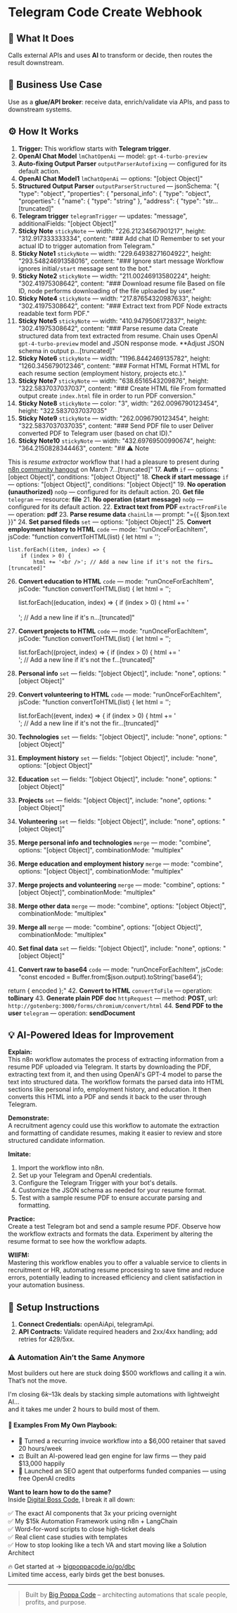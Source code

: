 # Telegram Code Create Webhook
## 🚀 What It Does
Calls external APIs and uses **AI** to transform or decide, then routes the result downstream.

## 💼 Business Use Case
Use as a **glue/API broker**: receive data, enrich/validate via APIs, and pass to downstream systems.

## ⚙️ How It Works
1. **Trigger:** This workflow starts with **Telegram trigger**.
2. **OpenAI Chat Model** `lmChatOpenAi` — model: `gpt-4-turbo-preview`
3. **Auto-fixing Output Parser** `outputParserAutofixing` — configured for its default action.
4. **OpenAI Chat Model1** `lmChatOpenAi` — options: "[object Object]"
5. **Structured Output Parser** `outputParserStructured` — jsonSchema: "{
  "type": "object",
  "properties": {
    "personal_info": {
      "type": "object",
      "properties": {
        "name": { "type": "string" },
        "address": { "type": "str…[truncated]"
6. **Telegram trigger** `telegramTrigger` — updates: "message", additionalFields: "[object Object]"
7. **Sticky Note** `stickyNote` — width: "226.21234567901217", height: "312.917333333334", content: "### Add chat ID
Remember to set your actual ID to trigger automation from Telegram."
8. **Sticky Note1** `stickyNote` — width: "229.64938271604922", height: "293.54824691358016", content: "### Ignore start message
Workflow ignores initial`/start` message sent to the bot."
9. **Sticky Note2** `stickyNote` — width: "211.00246913580224", height: "302.41975308642", content: "### Download resume file
Based on file ID, node performs downloading of the file uploaded by user."
10. **Sticky Note4** `stickyNote` — width: "217.87654320987633", height: "302.41975308642", content: "### Extract text from PDF
Node extracts readable text form PDF."
11. **Sticky Note5** `stickyNote` — width: "410.9479506172837", height: "302.41975308642", content: "### Parse resume data
Create structured data from text extracted from resume. Chain uses OpenAI `gpt-4-turbo-preview` model and JSON response mode. **Adjust JSON schema in output p…[truncated]"
12. **Sticky Note6** `stickyNote` — width: "1196.8442469135782", height: "1260.345679012346", content: "### Format HTML
Format HTML for each resume section (employment history, projects etc.)."
13. **Sticky Note7** `stickyNote` — width: "638.6516543209876", height: "322.5837037037037", content: "### Create HTML file
From formatted output create `index.html` file in order to run PDF conversion."
14. **Sticky Note8** `stickyNote` — color: "3", width: "262.0096790123454", height: "322.5837037037035"
15. **Sticky Note9** `stickyNote` — width: "262.0096790123454", height: "322.5837037037035", content: "### Send PDF file to user
Deliver converted PDF to Telegram user (based on chat ID)."
16. **Sticky Note10** `stickyNote` — width: "432.69769500990674", height: "364.2150828344463", content: "## ⚠️ Note

This is *resume extractor* workflow that I had a pleasure to present during [n8n community hangout](https://youtu.be/eZacuxrhCuo?si=KkJQrgQuvLxj-6FM&t=1701
) on March 7…[truncated]"
17. **Auth** `if` — options: "[object Object]", conditions: "[object Object]"
18. **Check if start message** `if` — options: "[object Object]", conditions: "[object Object]"
19. **No operation (unauthorized)** `noOp` — configured for its default action.
20. **Get file** `telegram` — resource: **file**
21. **No operation (start message)** `noOp` — configured for its default action.
22. **Extract text from PDF** `extractFromFile` — operation: **pdf**
23. **Parse resume data** `chainLlm` — prompt: "={{ $json.text }}"
24. **Set parsed fileds** `set` — options: "[object Object]"
25. **Convert employment history to HTML** `code` — mode: "runOnceForEachItem", jsCode: "function convertToHTML(list) {
    let html = '';

    list.forEach((item, index) => {
        if (index > 0) {
            html += '<br />'; // Add a new line if it's not the firs…[truncated]"
26. **Convert education to HTML** `code` — mode: "runOnceForEachItem", jsCode: "function convertToHTML(list) {
    let html = '';

    list.forEach((education, index) => {
        if (index > 0) {
            html += '<br /><br />'; // Add a new line if it's n…[truncated]"
27. **Convert projects to HTML** `code` — mode: "runOnceForEachItem", jsCode: "function convertToHTML(list) {
    let html = '';

    list.forEach((project, index) => {
        if (index > 0) {
            html += '<br />'; // Add a new line if it's not the f…[truncated]"
28. **Personal info** `set` — fields: "[object Object]", include: "none", options: "[object Object]"
29. **Convert volunteering to HTML** `code` — mode: "runOnceForEachItem", jsCode: "function convertToHTML(list) {
    let html = '';

    list.forEach((event, index) => {
        if (index > 0) {
            html += '<br />'; // Add a new line if it's not the fir…[truncated]"
30. **Technologies** `set` — fields: "[object Object]", include: "none", options: "[object Object]"
31. **Employment history** `set` — fields: "[object Object]", include: "none", options: "[object Object]"
32. **Education** `set` — fields: "[object Object]", include: "none", options: "[object Object]"
33. **Projects** `set` — fields: "[object Object]", include: "none", options: "[object Object]"
34. **Volunteering** `set` — fields: "[object Object]", include: "none", options: "[object Object]"
35. **Merge personal info and technologies** `merge` — mode: "combine", options: "[object Object]", combinationMode: "multiplex"
36. **Merge education and employment history** `merge` — mode: "combine", options: "[object Object]", combinationMode: "multiplex"
37. **Merge projects and volunteering** `merge` — mode: "combine", options: "[object Object]", combinationMode: "multiplex"
38. **Merge other data** `merge` — mode: "combine", options: "[object Object]", combinationMode: "multiplex"
39. **Merge all** `merge` — mode: "combine", options: "[object Object]", combinationMode: "multiplex"
40. **Set final data** `set` — fields: "[object Object]", include: "none", options: "[object Object]"
41. **Convert raw to base64** `code` — mode: "runOnceForEachItem", jsCode: "const encoded = Buffer.from($json.output).toString('base64');

return { encoded };"
42. **Convert to HTML** `convertToFile` — operation: **toBinary**
43. **Generate plain PDF doc** `httpRequest` — method: **POST**, url: `http://gotenberg:3000/forms/chromium/convert/html`
44. **Send PDF to the user** `telegram` — operation: **sendDocument**

## 💡 AI-Powered Ideas for Improvement
**Explain:**  
This n8n workflow automates the process of extracting information from a resume PDF uploaded via Telegram. It starts by downloading the PDF, extracting text from it, and then using OpenAI's GPT-4 model to parse the text into structured data. The workflow formats the parsed data into HTML sections like personal info, employment history, and education. It then converts this HTML into a PDF and sends it back to the user through Telegram.

**Demonstrate:**  
A recruitment agency could use this workflow to automate the extraction and formatting of candidate resumes, making it easier to review and store structured candidate information.

**Imitate:**  
1. Import the workflow into n8n.
2. Set up your Telegram and OpenAI credentials.
3. Configure the Telegram Trigger with your bot's details.
4. Customize the JSON schema as needed for your resume format.
5. Test with a sample resume PDF to ensure accurate parsing and formatting.

**Practice:**  
Create a test Telegram bot and send a sample resume PDF. Observe how the workflow extracts and formats the data. Experiment by altering the resume format to see how the workflow adapts.

**WIIFM:**  
Mastering this workflow enables you to offer a valuable service to clients in recruitment or HR, automating resume processing to save time and reduce errors, potentially leading to increased efficiency and client satisfaction in your automation business.

## 🔧 Setup Instructions
1. **Connect Credentials:** openAiApi, telegramApi.
2. **API Contracts:** Validate required headers and 2xx/4xx handling; add retries for 429/5xx.

### ⚠️ Automation Ain’t the Same Anymore

Most builders out here are stuck doing $500 workflows and calling it a win.  
That’s not the move.  

I'm closing $6k–$13k deals by stacking simple automations with lightweight AI...  
and it takes me under 2 hours to build most of them.

#### 🧠 Examples From My Own Playbook:
- 🔁 Turned a recurring invoice workflow into a $6,000 retainer that saved 20 hours/week  
- ⚖️ Built an AI-powered lead gen engine for law firms — they paid $13,000 happily  
- 🚀 Launched an SEO agent that outperforms funded companies — using free OpenAI credits  

**Want to learn how to do the same?**  
Inside [Digital Boss Code](https://bigpoppacode.io/go/dbc), I break it all down:

✅ The exact AI components that 3x your pricing overnight  
✅ My $15k Automation Framework using n8n + LangChain  
✅ Word-for-word scripts to close high-ticket deals  
✅ Real client case studies with templates  
✅ How to stop looking like a tech VA and start moving like a Solution Architect  

🔥 Get started at → [bigpoppacode.io/go/dbc](https://bigpoppacode.io/go/dbc)  
Limited time access, early birds get the best bonuses.

---
> Built by [Big Poppa Code](https://bigpoppacode.io) – architecting automations that scale people, profits, and purpose.
